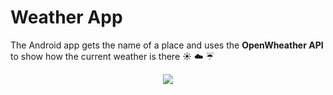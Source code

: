 # Weather App
The Android app gets the name of a place and uses the **OpenWheather API** to show how the current weather is there :sunny: :cloud: :umbrella:

<p align="center"> 
<img src="https://user-images.githubusercontent.com/50174303/83314981-c45adc00-a225-11ea-837d-c2b075ed84a7.gif">
</p>
